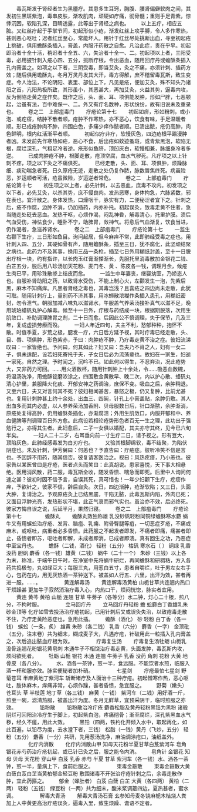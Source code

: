 <!-- { "loadSidebar": true } -->
　　毒瓦斯发于肾经者生为黑靥疔。其患多生耳窍，胸腹、腰肾偏僻软肉之间，其发初生黑斑紫泡，毒串皮肤，渐攻肌肉，顽硬如疔痛，彻骨髓；重则手足青紫，惊悸沉困，软陷孔深，目睛透露，此等出于肾经之病也。
　　以上五疔，相应五脏。又红丝疔起于手掌节间，初起形似小疮，渐发红丝上攻手膊，令人多作寒热，甚则恶心呕吐；迟者红丝至心，常能坏人。用针于红丝尽处挑断出血，寻至初起疮上挑破，俱用蟾酥条插入，膏盖，内服汗药散之自愈。凡治此症，贵在乎早。初起即治者十全十活，稍迟者十全五、六，失治者十全一、二。初起项以上者，三阳受毒，必用披针刺入疮心四、五分，挑断疔根，令出恶血，随用回疔丹或蟾酥条插入孔内膏盖之。如项之以下者，三阴受毒，即当艾灸，灸之不痛，亦须针刺、插药方效；随后俱用蟾酥丸，冬月万灵丹发其大汗，毒方得解，庶不稽留毒瓦斯，致生变症。今人治法，不论阴阳、表里、部位上下，凡见是疮，便加艾灸，殊不知头乃诸阳之首，亢阳热极所致，其形虽小，其恶甚大，再加艾灸，火益其势，逼毒内攻，反为倒陷走黄之症作矣。既作之后，头、面、耳、项俱能发肿，形如尸胖，七恶顿起，治虽有法，百中难保一、二。外又有疔名数种，形状纷纷，故有旧说未及重录也。
　　卷之二　上部疽毒门
　　疔疮论第十七
　　初起如疥，形如粉刺，或小泡、或疙瘩，结肿不散者顺。疮肿不作寒热，亦不恶心，饮食有味，手足温暖者顺。形已成疮肿肉不肿，四围白色，多痛少痒作脓者顺。已溃出脓，疮仍高肿，肉色鲜明，根内红活渐平者顺。
　　初起似疔非疔，软慢灰色，四边疮根平蹋漫肿者凶。未发前先作寒热如疟，恶心不食，后出疮如蚊迹蚤斑，或青紫黑泡，软陷无根，腐烂深孔，气粗足冷者逆。疮形似鱼脐，顶凹灰白，软慢相兼，脉细身冷者多逆。
　　已成肉肿疮不肿，根脚走散，疮顶空腐，血水气秽死。凡疔项之以上针刺不疼，项之以下灸之不痛俱死。
　　已经走散，头、面、耳、项俱肿，烦躁脉细、痰动喘急者死。日久原疮无迹，走散之处仍复作脓，脉数唇焦终死。病虽险恶，岁运顺者可活，疮虽微险，岁运逆者常危。
　　卷之二　上部疽毒门
　　疔疮论第十七
　　初生项之以上者，必先针刺，以去恶血，庶毒不攻内。初发项之以下者，必先艾灸，以杀其势，庶不侵良肉。发热恶寒，身体拘急，六脉紧数，邪在表也，宜汗散之。身体发热，口燥咽干，脉实有力，二便秘涩者宜下之。针刺之后，疮不作腐，边肿不消，仍加插药，内亦补托。初起误灸，致毒走黄不住者，急当随走处砭去恶血。发热干呕，心烦作渴，闷乱神昏，解毒清心，托里护膜。溃后气血受伤，神怯食少，睡卧不宁，助脾胃，敛神气。将愈后气血渐复，饮食当进，仍作渴者，急滋养肾水。
　　卷之二　上部疽毒门
　　疔疮论第十七
　　一监生右颧下生疔，三日形如鱼目。询问起居，但今麻痒不常，此即肺经受毒之症也。用针刺入四、五分，其硬如骨有声，随用蟾酥条，插至三日，犹不腐化，此坚顽结聚之病也。此药力不及其事，换用三品一条枪，插至七日外用糊纸封盖，至十一日脱出疔根一块，约有指许，以长肉玉红膏渐搽渐长，先服托里消毒散加金银花二钱、白芷五分，脱后用八珍汤加天花粉、麦门冬、黄 、陈皮各一钱，调理月余，候疮生肉已平，用珍珠散掺上结皮而愈。
　　一监生中年妻丧，继娶幼室，乃娇态人也。自服补肾助阳之药，以致肾水受伤，不能上制心火，左颧发生一泡，先紫后黑，麻木不知痛痒。凡黑者肾经之毒也，其毒岂浅？且喜疮之四边尚未走散，此犹可取。随用针刺疔上，量别药不济其事，用冰蛳散浓糊作条插入患孔，用糊纸密封，勿令泄气。朝服加减八味丸以滋肾水，午服盖气养荣汤接补真气以滋不足，晚用琥珀蜡矾丸护心解毒。候至十一日外，疔根与药结成一块，根据期脱落，次用生肌敛口、补助调理脾胃之剂，二十日而愈。后因此公不慎调理，失于保节，几及三年，复成虚损劳瘵而殁。
　　一妇人年近四旬，夫主不利，愁郁种种，抱怀不散。时值季夏，岁荒之极，腮发一疔，六日后方延予视，其时疔毒已经走散，头、目、唇、项俱肿，形色紫赤，予曰：肉肿疮不肿，乃疔毒走黄不治之症。彼妇流涕叹曰：一家皆绝也。予问曰，何其如此？妇又曰：吾夫乃不肖之人，妇有一女二子，俱未适配，设若妇死寄托于夫，子女日后必为流荡辈也。故妇在一家生，妇逝一家死。自然之理。予时闻之，沉吟不已。如此何以得生，不忍弃治，况此疮势大，又非药力可回。……用火酒数杯，随用针刺肿上十余处，令……吸恶血数碗，将温汤洗净，用蟾酥锭磨浓涂之，四围敷金黄散早、晚二次，内以护心散、蜡矾丸清心护里，兼服降火化痰、开郁安神之药调治，庶保不变。吸血之后，余肿稍退。又至六日，夫又对言何其不死？彼妇相闻甚苦，暴怒之极，仍又复肿，比前尤甚也。复用针刺肿甚上约十余处，出血三、四碗，针孔上小膏盖贴，余肿仍敷。其人出血多而其内必虚，以人参养荣汤加香附、贝母服数日后，针口渐脓，余肿渐消，原疮处复得高肿，仍用蟾酥条插化，亦渐腐溃；外用生肌敛口，内服开郁和中、养血健脾等剂调理百日外方愈。此病设若相论疮势形色者百无一生之理，此功出于强勉行之，亦得其生者。此妇愈后，二子一女俱以婚配，其夫亦守其终，见今已六旬半矣。
　　一妇人二十二岁，右耳垂向前一寸生疔二日，请予视之。形有豆大，顶陷灰色，此肺经感毒发为白刃疔也。
　　又验其根脚绵软，毒不结聚，为陷伏阴症也。未及针刺，伊芳舅曰：何恙也？予直告曰：疔疮症。彼听冷笑不信是言也。予因辞不用药，随其信否。彼复请客医治之。视曰：风热疙瘩，乃小恙也。彼家告以某医曾曰是疔疮，医者点头而笑曰：此真胡说。患家喜悦，天下事大相悬绝。医用消风散，药二服，毒瓦斯全收，随发昏愦、喘急而即死。后里中人询问何速之甚？彼初时因不信予言，自误其死，真可惜也！一年少妇颧下生疔，疙瘩作痒，予欲针之，彼家不信，辞后自灸。次日，四边渐肿，疮渐软陷；又三日，头面大肿，复请治之。予观原疮灸上已结黑靥，干陷无脓，此毒瓦斯内陷，外肉已死；又面目浮肿光亮，发热形状不堪，此正气衰而邪气实也。虽治亦不效，后必终死。彼家方悔自误之说，后延半月，果然归寝。
　　卷之二　上部疽毒门
　　疔疮论第十七
　　
　　蟾酥丸
　　蟾酥丸效独称雄 乳没砂矾轻粉同铜绿蟾酥寒水麝 蜗牛又有用蜈蚣治疔疮、发背、脑疽、乳痈、附骨臀腿等疽，一切恶症歹疮，不痛或麻木，或呕吐，病重者必多昏愦。此药服之不起发者即发，不痛者即痛，痛甚者即止，昏愦者即苏，呕吐者即解，未成者即消，已成者即溃。真有回生之功，乃恶症中至宝丹也。
　　蟾酥（二钱，酒化） 轻粉（五分） 枯矾 寒水石（ ） 铜绿 乳香 没药 胆矾 麝香（各一钱）雄黄（二钱） 蜗牛（二十一个） 朱砂（三钱）以上各为末，称准，于端午日午时，在净室中先将蜗牛研烂，再同蟾酥和研稠粘，方入各药共捣极匀，丸如绿豆大；每服三丸，用葱白五寸，患者自嚼烂，吐于男左女右手心，包药在内，用无灰热酒一茶钟送下。被盖如人行五、六里，出汗为效，甚者再进一服。……。
　　
　　黄连解毒汤
　　黄连解毒汤黄柏 山栀甘草共连翘内热口干烦躁甚 更加牛子寂然消治疔毒入心，内热口干，烦闷恍惚，脉实者宜用。
　　黄连 黄芩 黄柏 山栀 连翘 甘草 牛蒡子（各等分）水二钟，灯心二十根，煎八分，不拘时服。
　　
　　立马回疔丹
　　立马回疔丹轻粉 蟾 蚣麝白丁香雄乳朱砂金顶等 化疔如雪去投汤治疔疮初起，已用针刺后又或误灸失治，以致疮毒走散不住，乃疔走黄险恶症也，急用此插。
　　蟾酥（酒化） 砂 轻粉 白丁香（各一钱） 蜈蚣（一条，炙） 雄黄 朱砂（各二钱） 乳香（六分） 麝香（一字） 金顶砒（五分，注末卷）共为细末，糊成麦子大，凡遇疔疮，针破用此一粒插入孔内膏盖之，次后追出脓血疔根为效。
　　
　　疔毒复生汤
　　疔毒复生汤牡蛎 山栀乳没骨连翘花粉银花黄皂刺 木通牛子不相饶治疔毒走黄，头面发肿，毒瓦斯内攻，烦闷欲死者。
　　牡蛎 山栀 银花 木通 连翘 牛蒡子 乳香 没药 角刺 花粉 大黄 地骨皮（各八分）。
　　水、酒各一茶钟，煎一半，食远服。不能饮者水煎，临服入酒一杯和服亦效。脉实便秘者加朴硝。
　　
　　七星剑
　　疔疮最怕七星剑 野菊苍耳 半麻黄地丁紫河车 斩断诸疔及人面治十三种疔疮。初起憎寒作热，恶心呕吐，肢体麻木，痒痛非常，心烦作躁，甚者昏愦，急宜服之。
　　野菊（嫩头） 苍耳头 草 半枝莲 地丁草（各三钱） 麻黄（一钱） 紫河车（二钱）用好酒一斤，煎至一碗，滤清热服，被盖出汗为度。冬月无鲜草，宜预采阴干，临时煎服之亦效。
　　
　　铅粉散
　　铅粉散治冷疔疮 麝香松脂及黄丹轻粉黑铅为黑粉 诸般阴烂可回阳治冷疔生于脚上，初起紫白泡，疼痛彻骨；渐至腐烂，深孔紫黑血水气秽，经久不瘥，用此大效。
　　黑铅（四两，铁杓化开倾入水中，取起再化，如此百遍，以铅尽为度，去水澄下者，三钱） 松脂（一钱）黄丹（飞炒，五分） 轻粉（五分） 麝香（一分）共研，先用葱汤洗净，麻油调涂疮口，油纸盖外。
　　
　　化疔内消散
　　化疔内消散山甲 知母天花粉半夏甘草白芨紫河车 皂角银花赤芍药治疔疮初起，或已针已灸之后，服之能令内消。
　　皂角针 金银花 知母 贝母 天花粉 穿山甲 白芨 乳香 赤芍 半夏 甘草 紫河车（各一钱）水、酒各一茶钟，煎一半，量病上下，食前后服之。
　　
　　束毒金箍散
　　束毒金箍散大黄 白蔹白芨白芷当黄柏郁金轻豆粉 敷围诸毒不开张治疔疮针刺之后，余毒走散作肿，宜此药箍之。
　　郁金（蝉肚者） 白芨 白蔹 白芷 大黄（各四两） 黄柏（二两） 轻粉（五钱） 绿豆粉（一两）共为细末，酸米浆调箍四边，夏热甚者，蜜水调。
　　
　　解毒大青汤
　　解毒大青汤石膏 玄参知母麦冬饶麻栀木桔烧人粪 加上人中黄更高治疔疮误灸，逼毒入里，致生烦躁、谵语不定者。

